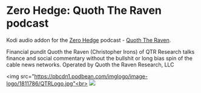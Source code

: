 Zero Hedge: Quoth The Raven podcast
=============================

Kodi audio addon for the <a href="http://zerohedge.com/">Zero Hedge</a> podcast - <a href="www.zerohedge.com/users/quoth-raven">Quoth The Raven</a>.<br>

Financial pundit Quoth the Raven (Christopher Irons) of QTR Research talks finance and social commentary without the bullshit or long bias spin of the cable news networks. Operated by Quoth the Raven Research, LLC<br>

<img src="https://pbcdn1.podbean.com/imglogo/image-logo/1811786/QTRLogo.jpg"<br>
<a href="http://www.kodi.tv"><img src="https://kodi.tv/sites/default/files/page/field_image/about--devices.jpg">
